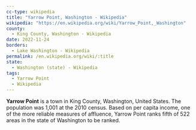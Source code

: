 ```yaml
---
cc-type: wikipedia
title: "Yarrow Point, Washington - Wikipedia"
wikipedia: "https://en.wikipedia.org/wiki/Yarrow_Point,_Washington"
county:
  - King County, Washington - Wikipedia
date: 2022-11-24
borders:
  - Lake Washington - Wikipedia
permalink: /en.wikipedia.org/wiki/:title
state:
  - Washington (state) - Wikipedia
tags:
  - Yarrow Point
  - Wikipedia
---
```

**Yarrow Point** is a town in King County, Washington, United States. The population was 1,001 at the 2010 census. Based on per capita income, one of the more reliable measures of affluence, Yarrow Point ranks fifth of 522 areas in the state of Washington to be ranked.